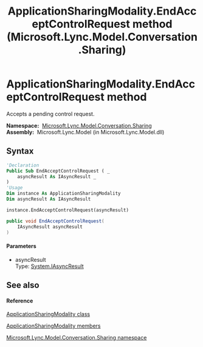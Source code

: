 ﻿---
title: ApplicationSharingModality.EndAcceptControlRequest method  (Microsoft.Lync.Model.Conversation.Sharing)
TOCTitle: 'EndAcceptControlRequest method '
ms:assetid: M:Microsoft.Lync.Model.Conversation.Sharing.ApplicationSharingModality.EndAcceptControlRequest(System.IAsyncResult)_DI_3_UC_OCS14MrefLyncWPF
ms:mtpsurl: https://msdn.microsoft.com/en-us/library/microsoft.lync.model.conversation.sharing.applicationsharingmodality.endacceptcontrolrequest(v=office.15)
ms:contentKeyID: 48601500
ms.date: 07/28/2014
mtps_version: v=office.15
f1_keywords:
- Microsoft.Lync.Model.Conversation.Sharing.ApplicationSharingModality.EndAcceptControlRequest
dev_langs:
- CSharp
- JScript
- VB
- other
---

# ApplicationSharingModality.EndAcceptControlRequest method

Accepts a pending control request.

**Namespace:**  [Microsoft.Lync.Model.Conversation.Sharing](microsoft-lync-model-conversation-sharing-namespace_2.md)  
**Assembly:**  Microsoft.Lync.Model (in Microsoft.Lync.Model.dll)

## Syntax

``` vb
'Declaration
Public Sub EndAcceptControlRequest ( _
    asyncResult As IAsyncResult _
)
'Usage
Dim instance As ApplicationSharingModality
Dim asyncResult As IAsyncResult

instance.EndAcceptControlRequest(asyncResult)
```

``` csharp
public void EndAcceptControlRequest(
    IAsyncResult asyncResult
)
```

#### Parameters

  - asyncResult  
    Type: [System.IAsyncResult](http://msdn2.microsoft.com/en-us/library/ft8a6455)  

## See also

#### Reference

[ApplicationSharingModality class](applicationsharingmodality-class-microsoft-lync-model-conversation-sharing_2.md)

[ApplicationSharingModality members](applicationsharingmodality-members-microsoft-lync-model-conversation-sharing_2.md)

[Microsoft.Lync.Model.Conversation.Sharing namespace](microsoft-lync-model-conversation-sharing-namespace_2.md)

